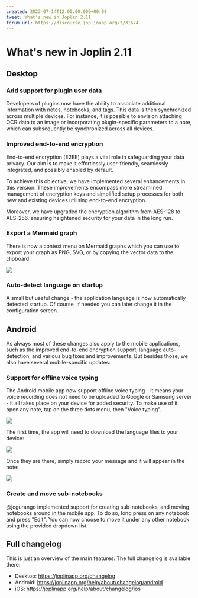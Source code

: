 ```yaml
---
created: 2023-07-14T12:00:00.000+00:00
tweet: What's new in Joplin 2.11
forum_url: https://discourse.joplinapp.org/t/31674
---
```


# What's new in Joplin 2.11

## Desktop

### Add support for plugin user data

Developers of plugins now have the ability to associate additional information with notes, notebooks, and tags. This data is then synchronized across multiple devices. For instance, it is possible to envision attaching OCR data to an image or incorporating plugin-specific parameters to a note, which can subsequently be synchronized across all devices.

### Improved end-to-end encryption

End-to-end encryption (E2EE) plays a vital role in safeguarding your data privacy. Our aim is to make it effortlessly user-friendly, seamlessly integrated, and possibly enabled by default.

To achieve this objective, we have implemented several enhancements in this version. These improvements encompass more streamlined management of encryption keys and simplified setup processes for both new and existing devices utilising end-to-end encryption.

Moreover, we have upgraded the encryption algorithm from AES-128 to AES-256, ensuring heightened security for your data in the long run.

### Export a Mermaid graph

There is now a context menu on Mermaid graphs which you can use to export your graph as PNG, SVG, or by copying the vector data to the clipboard.

![](https://raw.githubusercontent.com/laurent22/joplin/dev/Assets/WebsiteAssets/images/news/20230711-mermaid-export.png)

### Auto-detect language on startup

A small but useful change - the application language is now automatically detected startup. Of course, if needed you can later change it in the configuration screen.

## Android

As always most of these changes also apply to the mobile applications, such as the improved end-to-end encryption support, language auto-detection, and various bug fixes and improvements. But besides those, we also have several mobile-specific updates:

### Support for offline voice typing

The Android mobile app now support offline voice typing - it means your voice recording does not need to be uploaded to Google or Samsung server - it all takes place on your device for added security. To make use of it, open any note, tap on the three dots menu, then "Voice typing".

![](https://raw.githubusercontent.com/laurent22/joplin/dev/Assets/WebsiteAssets/images/news/20230711-voice-typing-1.png)

The first time, the app will need to download the language files to your device:

![](https://raw.githubusercontent.com/laurent22/joplin/dev/Assets/WebsiteAssets/images/news/20230711-voice-typing-2.png)

Once they are there, simply record your message and it will appear in the note:

![](https://raw.githubusercontent.com/laurent22/joplin/dev/Assets/WebsiteAssets/images/news/20230711-voice-typing-3.png)

### Create and move sub-notebooks

@jcgurango implemented support for creating sub-notebooks, and moving notebooks around in the mobile app. To do so, long press on any notebook and press "Edit". You can now choose to move it under any other notebook using the provided dropdown list.

## Full changelog

This is just an overview of the main features. The full changelog is available there:

- Desktop: https://joplinapp.org/changelog
- Android: https://joplinapp.org/help/about/changelog/android
- iOS: https://joplinapp.org/help/about/changelog/ios
